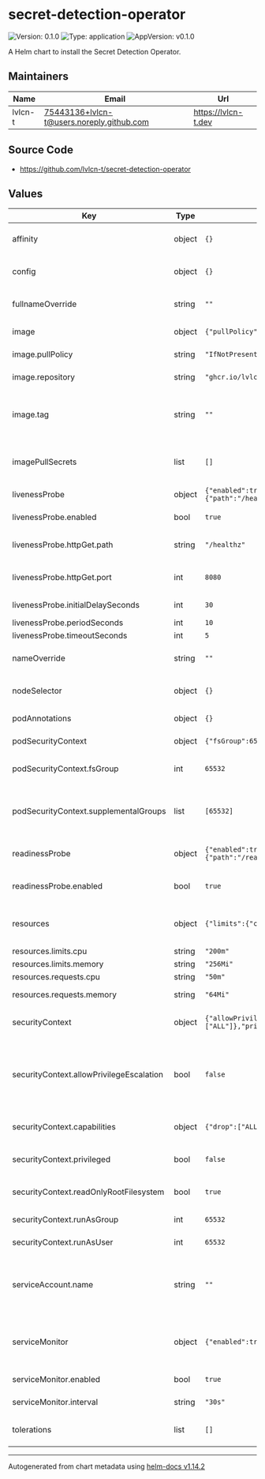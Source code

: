 # secret-detection-operator

![Version: 0.1.0](https://img.shields.io/badge/Version-0.1.0-informational?style=flat-square) ![Type: application](https://img.shields.io/badge/Type-application-informational?style=flat-square) ![AppVersion: v0.1.0](https://img.shields.io/badge/AppVersion-v0.1.0-informational?style=flat-square)

A Helm chart to install the Secret Detection Operator.

## Maintainers

| Name | Email | Url |
| ---- | ------ | --- |
| lvlcn-t | <75443136+lvlcn-t@users.noreply.github.com> | <https://lvlcn-t.dev> |

## Source Code

* <https://github.com/lvlcn-t/secret-detection-operator>

## Values

| Key | Type | Default | Description |
|-----|------|---------|-------------|
| affinity | object | `{}` | Affinity rules for pod scheduling |
| config | object | `{}` | You can use a JSON object or a YAML object. |
| fullnameOverride | string | `""` | Override the full name of the chart |
| image | object | `{"pullPolicy":"IfNotPresent","repository":"ghcr.io/lvlcn-t/secret-detection-operator","tag":""}` | Image configuration |
| image.pullPolicy | string | `"IfNotPresent"` | Image pull policy |
| image.repository | string | `"ghcr.io/lvlcn-t/secret-detection-operator"` | Image repository |
| image.tag | string | `""` | Overrides the image tag whose default is the chart appVersion |
| imagePullSecrets | list | `[]` | Image pull secrets for private registries |
| livenessProbe | object | `{"enabled":true,"httpGet":{"path":"/healthz","port":8080},"initialDelaySeconds":30,"periodSeconds":10,"timeoutSeconds":5}` | Liveness probe configuration |
| livenessProbe.enabled | bool | `true` | Enable liveness probe |
| livenessProbe.httpGet.path | string | `"/healthz"` | Path to access on the HTTP server |
| livenessProbe.httpGet.port | int | `8080` | Port to access on the container |
| livenessProbe.initialDelaySeconds | int | `30` | Delay before the first probe |
| livenessProbe.periodSeconds | int | `10` | Probe interval |
| livenessProbe.timeoutSeconds | int | `5` | Probe timeout |
| nameOverride | string | `""` | Override the name of the chart |
| nodeSelector | object | `{}` | Node selector for pod assignment |
| podAnnotations | object | `{}` | Annotations to add to the Pod |
| podSecurityContext | object | `{"fsGroup":65532,"supplementalGroups":[65532]}` | Pod security context |
| podSecurityContext.fsGroup | int | `65532` | Group ID that the container runs as |
| podSecurityContext.supplementalGroups | list | `[65532]` | Additional group IDs the container process is part of |
| readinessProbe | object | `{"enabled":true,"httpGet":{"path":"/readyz","port":8080},"initialDelaySeconds":30,"periodSeconds":10,"timeoutSeconds":5}` | Readiness probe configuration |
| readinessProbe.enabled | bool | `true` | Enable readiness probe |
| resources | object | `{"limits":{"cpu":"200m","memory":"256Mi"},"requests":{"cpu":"50m","memory":"64Mi"}}` | Resource requests and limits for the container |
| resources.limits.cpu | string | `"200m"` | CPU limit |
| resources.limits.memory | string | `"256Mi"` | Memory limit |
| resources.requests.cpu | string | `"50m"` | CPU request |
| resources.requests.memory | string | `"64Mi"` | Memory request |
| securityContext | object | `{"allowPrivilegeEscalation":false,"capabilities":{"drop":["ALL"]},"privileged":false,"readOnlyRootFilesystem":true,"runAsGroup":65532,"runAsUser":65532}` | Security context for the container |
| securityContext.allowPrivilegeEscalation | bool | `false` | Controls whether a process can gain more privileges than its parent process |
| securityContext.capabilities | object | `{"drop":["ALL"]}` | Linux capabilities to drop |
| securityContext.privileged | bool | `false` | Run in privileged mode |
| securityContext.readOnlyRootFilesystem | bool | `true` | Mount root filesystem as read-only |
| securityContext.runAsGroup | int | `65532` | Group ID to run the container |
| securityContext.runAsUser | int | `65532` | User ID to run the container |
| serviceAccount.name | string | `""` | If not set, a name is generated using the fullname template |
| serviceMonitor | object | `{"enabled":true,"interval":"30s"}` | ServiceMonitor configuration for Prometheus Operator |
| serviceMonitor.enabled | bool | `true` | Enable ServiceMonitor |
| serviceMonitor.interval | string | `"30s"` | ServiceMonitor scrape interval |
| tolerations | list | `[]` | Tolerations for pod assignment |

----------------------------------------------
Autogenerated from chart metadata using [helm-docs v1.14.2](https://github.com/norwoodj/helm-docs/releases/v1.14.2)

